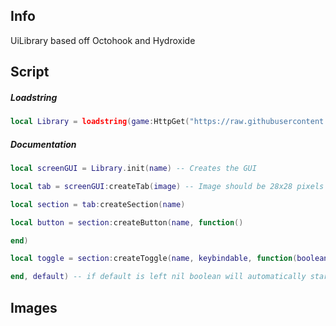 ## Info
UiLibrary based off Octohook and Hydroxide

## Script
##### Loadstring
```Lua
local Library = loadstring(game:HttpGet("https://raw.githubusercontent.com/DiabloPro/UiLibrary/main/Main.lua"))()
```

##### Documentation
```Lua
local screenGUI = Library.init(name) -- Creates the GUI

local tab = screenGUI:createTab(image) -- Image should be 28x28 pixels

local section = tab:createSection(name)

local button = section:createButton(name, function()

end)

local toggle = section:createToggle(name, keybindable, function(boolean)

end, default) -- if default is left nil boolean will automatically start as false

```

## Images
